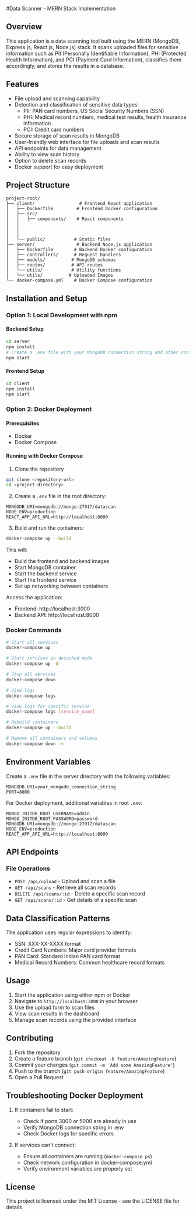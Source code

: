 #Data Scanner - MERN Stack Implementation

## Overview
This application is a data scanning tool built using the MERN (MongoDB, Express.js, React.js, Node.js) stack. It scans uploaded files for sensitive information such as PII (Personally Identifiable Information), PHI (Protected Health Information), and PCI (Payment Card Information), classifies them accordingly, and stores the results in a database.

## Features
- File upload and scanning capability
- Detection and classification of sensitive data types:
  - PII: PAN card numbers, US Social Security Numbers (SSN)
  - PHI: Medical record numbers, medical test results, health insurance information
  - PCI: Credit card numbers
- Secure storage of scan results in MongoDB
- User-friendly web interface for file uploads and scan results
- API endpoints for data management
- Ability to view scan history
- Option to delete scan records
- Docker support for easy deployment

## Project Structure
```
project-root/
├── client/                 # Frontend React application
│   ├── Dockerfile         # Frontend Docker configuration
│   ├── src/
│   │   ├── components/    # React components
│   │   
│   │   
│   │   
│   └── public/           # Static files
├── server/                # Backend Node.js application
│   ├── Dockerfile        # Backend Docker configuration
│   ├── controllers/      # Request handlers
│   ├── models/          # MongoDB schemas
│   ├── routes/          # API routes
│   └── utils/           # Utility functions
|   └── utils/          # Uploaded Images
└── docker-compose.yml    # Docker Compose configuration
```

## Installation and Setup

### Option 1: Local Development with npm

#### Backend Setup
```bash
cd server
npm install
# Create a .env file with your MongoDB connection string and other configurations
npm start
```

#### Frontend Setup
```bash
cd client
npm install
npm start
```

### Option 2: Docker Deployment

#### Prerequisites
- Docker
- Docker Compose

#### Running with Docker Compose
1. Clone the repository
```bash
git clone <repository-url>
cd <project-directory>
```

2. Create a `.env` file in the root directory:
```
MONGODB_URI=mongodb://mongo:27017/datascan
NODE_ENV=production
REACT_APP_API_URL=http://localhost:8000
```

3. Build and run the containers:
```bash
docker-compose up --build
```

This will:
- Build the frontend and backend images
- Start MongoDB container
- Start the backend service
- Start the frontend service
- Set up networking between containers

Access the application:
- Frontend: http://localhost:3000
- Backend API: http://localhost:8000

### Docker Commands
```bash
# Start all services
docker-compose up

# Start services in detached mode
docker-compose up -d

# Stop all services
docker-compose down

# View logs
docker-compose logs

# View logs for specific service
docker-compose logs [service_name]

# Rebuild containers
docker-compose up --build

# Remove all containers and volumes
docker-compose down -v
```

## Environment Variables
Create a `.env` file in the server directory with the following variables:
```
MONGODB_URI=your_mongodb_connection_string
PORT=8000
```

For Docker deployment, additional variables in root `.env`:
```
MONGO_INITDB_ROOT_USERNAME=admin
MONGO_INITDB_ROOT_PASSWORD=password
MONGODB_URI=mongodb://mongo:27017/datascan
NODE_ENV=production
REACT_APP_API_URL=http://localhost:8000
```

## API Endpoints

### File Operations
- `POST /api/upload` - Upload and scan a file
- `GET /api/scans` - Retrieve all scan records
- `DELETE /api/scans/:id` - Delete a specific scan record
- `GET /api/scans/:id` - Get details of a specific scan

## Data Classification Patterns
The application uses regular expressions to identify:
- SSN: XXX-XX-XXXX format
- Credit Card Numbers: Major card provider formats
- PAN Card: Standard Indian PAN card format
- Medical Record Numbers: Common healthcare record formats


## Usage
1. Start the application using either npm or Docker
2. Navigate to `http://localhost:3000` in your browser
3. Use the upload form to scan files
4. View scan results in the dashboard
5. Manage scan records using the provided interface

## Contributing
1. Fork the repository
2. Create a feature branch (`git checkout -b feature/AmazingFeature`)
3. Commit your changes (`git commit -m 'Add some AmazingFeature'`)
4. Push to the branch (`git push origin feature/AmazingFeature`)
5. Open a Pull Request

## Troubleshooting Docker Deployment
1. If containers fail to start:
   - Check if ports 3000 or 5000 are already in use
   - Verify MongoDB connection string in .env
   - Check Docker logs for specific errors

2. If services can't connect:
   - Ensure all containers are running (`docker-compose ps`)
   - Check network configuration in docker-compose.yml
   - Verify environment variables are properly set

## License
This project is licensed under the MIT License - see the LICENSE file for details